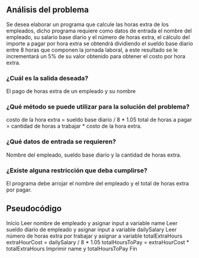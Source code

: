 ## Análisis del problema

Se desea elaborar un programa que calcule las horas extra de los empleados, dicho programa requiere como datos de entrada el nombre del empleado, su salario base diario y el número de horas extra, el cálculo del importe a pagar por hora extra se obtendrá dividiendo el sueldo base diario entre 8 horas que componen la jornada laboral, a este resultado se le incrementará un 5% de su valor obtenido para obtener el costo por hora extra.

### ¿Cuál es la salida deseada?
El pago de horas extra de un empleado y su nombre

### ¿Qué método se puede utilizar para la solución del problema?
costo de la hora extra = sueldo base diario / 8 * 1.05
total de horas a pagar = cantidad de horas a trabajar * costo de la hora extra.

### ¿Qué datos de entrada se requieren?
Nombre del empleado, sueldo base diario y la cantidad de horas extra.

### ¿Existe alguna restricción que deba cumplirse?
El programa debe arrojar el nombre del empleado y el total de horas extra por pagar.

## Pseudocódigo

Inicio
    Leer nombre de empleado y asignar input a variable name
    Leer sueldo diario de empleado y asignar input a variable dailySalary
    Leer número de horas extra por trabajar y asignar a variable totalExtraHours
    extraHourCost = dailySalary / 8 * 1.05
    totalHoursToPay = extraHourCost * totalExtraHours
    Imprimir name y totalHoursToPay
Fin

